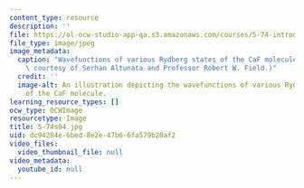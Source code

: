 ```yaml
---
content_type: resource
description: ''
file: https://ol-ocw-studio-app-qa.s3.amazonaws.com/courses/5-74-introductory-quantum-mechanics-ii-spring-2004/dc94284e6bed8e2e47b66fa579b20af2_5-74s04.jpg
file_type: image/jpeg
image_metadata:
  caption: "Wavefunctions of various Rydberg states of the CaF molecule.\_ (Image\
    \ courtesy of Serhan Altunata and Professor Robert W. Field.)"
  credit: ''
  image-alt: An illustration depicting the wavefunctions of various Rydberg states
    of the CaF molecule.
learning_resource_types: []
ocw_type: OCWImage
resourcetype: Image
title: 5-74s04.jpg
uid: dc94284e-6bed-8e2e-47b6-6fa579b20af2
video_files:
  video_thumbnail_file: null
video_metadata:
  youtube_id: null
---
```

